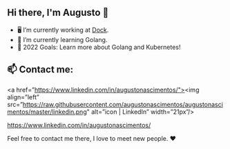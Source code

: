 ## Hi there, I'm Augusto 👋

- 🖥 I’m currently working at [Dock](https://dock.tech/en/). 
- 🌱 I’m currently learning Golang.
- 🥅 2022 Goals: Learn more about Golang and Kubernetes! 


## 📫 Contact me:
<a href=”https://www.linkedin.com/in/augustonascimentos/"><img align=”left” src=”https://raw.githubusercontent.com/augustonascimentos/augustonascimentos/master/linkedin.png" alt=”icon | LinkedIn” width=”21px”/></a>


https://www.linkedin.com/in/augustonascimentos/

Feel free to contact me there, I love to meet new people. ❤️


